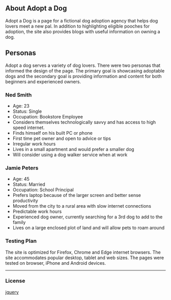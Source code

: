 ## About Adopt a Dog
Adopt a Dog is a page for a fictional dog adoption agency that helps dog lovers meet a new pal. In addition to highlighting eligible pooches for adoption, the site also provides blogs with useful information on owning a dog.
## Personas
Adopt a dog serves a variety of dog lovers. There were two personas that informed
the design of the page. The primary goal is showcasing adoptable dogs and the secondary goal is providing information and content for both beginners and experienced owners.
### Ned Smith
+ Age: 23
+ Status: Single
+ Occupation: Bookstore Employee
+ Considers themselves technologically savvy and has access to high speed internet.
+ Finds himself on his built PC or phone  
+ First time pet owner and open to advice or tips
+ Irregular work hours
+ Lives in a small apartment and would prefer a smaller dog
+ Will consider using a dog walker service when at work
### Jamie Peters
+ Age: 45
+ Status: Married
+ Occupation: School Principal
+ Prefers laptop because of the larger screen and better sense productivity
+ Moved from the city to a rural area with slow internet connections
+ Predictable work hours
+ Experienced dog owner, currently searching for a 3rd dog to add to the family
+ Lives on a large enclosed plot of land and will allow pets to roam around
### Testing Plan
The site is optimized for Firefox, Chrome and Edge internet browsers. The site accommodates popular desktop, tablet and web sizes. The pages were tested on browser, iPhone and Android devices.

---
### License
[jquery](https://code.jquery.com/)
